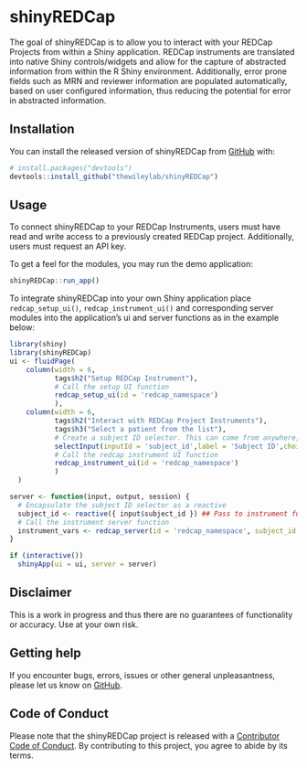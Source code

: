 
<!-- README.md is generated from README.Rmd. Please edit that file -->

# shinyREDCap

<!-- badges: start -->

<!-- badges: end -->

The goal of shinyREDCap is to allow you to interact with your REDCap
Projects from within a Shiny application. REDCap instruments are
translated into native Shiny controls/widgets and allow for the capture
of abstracted information from within the R Shiny environment.
Additionally, error prone fields such as MRN and reviewer information
are populated automatically, based on user configured information, thus
reducing the potential for error in abstracted information.

## Installation

You can install the released version of shinyREDCap from
[GitHub](https://github.com/) with:

``` r
# install.packages("devtools")
devtools::install_github("thewileylab/shinyREDCap")
```

## Usage

To connect shinyREDCap to your REDCap Instruments, users must have read
and write access to a previously created REDCap project. Additionally,
users must request an API key.

To get a feel for the modules, you may run the demo application:

``` r
shinyREDCap::run_app()
```

To integrate shinyREDCap into your own Shiny application place
`redcap_setup_ui()`, `redcap_instrument_ui()` and corresponding server
modules into the application’s ui and server functions as in the example
below:

``` r
library(shiny)
library(shinyREDCap)
ui <- fluidPage(
    column(width = 6,
           tags$h2("Setup REDCap Instrument"),
           # Call the setup UI function
           redcap_setup_ui(id = 'redcap_namespace')
           ),
    column(width = 6,
           tags$h2("Interact with REDCap Project Instruments"),
           tags$h3("Select a patient from the list"),
           # Create a subject ID selector. This can come from anywhere, 
           selectInput(inputId = 'subject_id',label = 'Subject ID',choices = c('922873','922874', '922875','922876','922877','922878')),
           # Call the redcap instrument UI function
           redcap_instrument_ui(id = 'redcap_namespace')
           )
  )

server <- function(input, output, session) {
  # Encapsulate the subject ID selector as a reactive
  subject_id <- reactive({ input$subject_id }) ## Pass to instrument function
  # Call the instrument server function
  instrument_vars <- redcap_server(id = 'redcap_namespace', subject_id = subject_id )
}

if (interactive())
  shinyApp(ui = ui, server = server)
```

## Disclaimer

This is a work in progress and thus there are no guarantees of
functionality or accuracy. Use at your own risk.

## Getting help

If you encounter bugs, errors, issues or other general unpleasantness,
please let us know on
[GitHub](https://github.com/thewileylab/shinyREDCap/issues).

## Code of Conduct

Please note that the shinyREDCap project is released with a [Contributor
Code of
Conduct](https://contributor-covenant.org/version/2/0/CODE_OF_CONDUCT.html).
By contributing to this project, you agree to abide by its terms.
